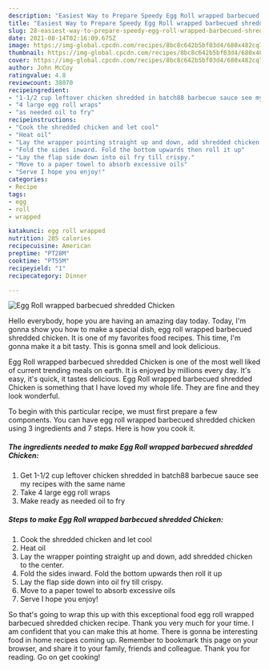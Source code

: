 ```yaml
---
description: "Easiest Way to Prepare Speedy Egg Roll wrapped barbecued shredded Chicken"
title: "Easiest Way to Prepare Speedy Egg Roll wrapped barbecued shredded Chicken"
slug: 28-easiest-way-to-prepare-speedy-egg-roll-wrapped-barbecued-shredded-chicken
date: 2021-08-14T02:16:09.675Z
image: https://img-global.cpcdn.com/recipes/8bc8c642b5bf03d4/680x482cq70/egg-roll-wrapped-barbecued-shredded-chicken-recipe-main-photo.jpg
thumbnail: https://img-global.cpcdn.com/recipes/8bc8c642b5bf03d4/680x482cq70/egg-roll-wrapped-barbecued-shredded-chicken-recipe-main-photo.jpg
cover: https://img-global.cpcdn.com/recipes/8bc8c642b5bf03d4/680x482cq70/egg-roll-wrapped-barbecued-shredded-chicken-recipe-main-photo.jpg
author: John McCoy
ratingvalue: 4.8
reviewcount: 38070
recipeingredient:
- "1-1/2 cup leftover chicken shredded in batch88 barbecue sauce see my recipes with the same name"
- "4 large egg roll wraps"
- "as needed oil to fry"
recipeinstructions:
- "Cook the shredded chicken and let cool"
- "Heat oil"
- "Lay the wrapper pointing straight up and down, add shredded chicken to the center."
- "Fold the sides inward. Fold the bottom upwards then roll it up"
- "Lay the flap side down into oil fry till crispy."
- "Move to a paper towel to absorb excessive oils"
- "Serve I hope you enjoy!"
categories:
- Recipe
tags:
- egg
- roll
- wrapped

katakunci: egg roll wrapped 
nutrition: 285 calories
recipecuisine: American
preptime: "PT28M"
cooktime: "PT55M"
recipeyield: "1"
recipecategory: Dinner

---
```



![Egg Roll wrapped barbecued shredded Chicken](https://img-global.cpcdn.com/recipes/8bc8c642b5bf03d4/680x482cq70/egg-roll-wrapped-barbecued-shredded-chicken-recipe-main-photo.jpg)

Hello everybody, hope you are having an amazing day today. Today, I'm gonna show you how to make a special dish, egg roll wrapped barbecued shredded chicken. It is one of my favorites food recipes. This time, I'm gonna make it a bit tasty. This is gonna smell and look delicious.

Egg Roll wrapped barbecued shredded Chicken is one of the most well liked of current trending meals on earth. It is enjoyed by millions every day. It's easy, it's quick, it tastes delicious. Egg Roll wrapped barbecued shredded Chicken is something that I have loved my whole life. They are fine and they look wonderful.




To begin with this particular recipe, we must first prepare a few components. You can have egg roll wrapped barbecued shredded chicken using 3 ingredients and 7 steps. Here is how you cook it.

<!--inarticleads1-->

##### The ingredients needed to make Egg Roll wrapped barbecued shredded Chicken:

1. Get 1-1/2 cup leftover chicken shredded in batch88 barbecue sauce see my recipes with the same name
1. Take 4 large egg roll wraps
1. Make ready as needed oil to fry




<!--inarticleads2-->

##### Steps to make Egg Roll wrapped barbecued shredded Chicken:

1. Cook the shredded chicken and let cool
1. Heat oil
1. Lay the wrapper pointing straight up and down, add shredded chicken to the center.
1. Fold the sides inward. Fold the bottom upwards then roll it up
1. Lay the flap side down into oil fry till crispy.
1. Move to a paper towel to absorb excessive oils
1. Serve I hope you enjoy!




So that's going to wrap this up with this exceptional food egg roll wrapped barbecued shredded chicken recipe. Thank you very much for your time. I am confident that you can make this at home. There is gonna be interesting food in home recipes coming up. Remember to bookmark this page on your browser, and share it to your family, friends and colleague. Thank you for reading. Go on get cooking!
